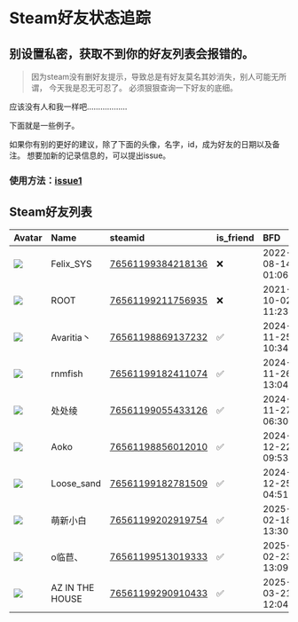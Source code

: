# Steam好友状态追踪
## 别设置私密，获取不到你的好友列表会报错的。

> 因为steam没有删好友提示，导致总是有好友莫名其妙消失，别人可能无所谓，
> 今天我是忍无可忍了。 必须狠狠查询一下好友的底细。

应该没有人和我一样吧………………

下面就是一些例子。

如果你有别的更好的建议，除了下面的头像，名字，id，成为好友的日期以及备注。 想要加新的记录信息的，可以提出issue。

### 使用方法：[issue1](https://github.com/systemannounce/SteamFriends/issues/1)

## Steam好友列表

| Avatar                                                                            | Name            | steamid                                                                     | is_friend   | BFD                 | Remark   | removed_time        |
|:----------------------------------------------------------------------------------|:----------------|:----------------------------------------------------------------------------|:------------|:--------------------|:---------|:--------------------|
| ![](https://avatars.steamstatic.com/d41abd4be0b3769e1919802da758591a11639b13.jpg) | Felix_SYS       | [76561199384218136](https://steamcommunity.com/profiles/76561199384218136/) | ❌           | 2022-08-14 01:06:38 |          | 2024-11-26 16:43:23 |
| ![](https://avatars.steamstatic.com/ef15d4fa577672454e11c4dc5fbfa9fc71722ede.jpg) | ROOT            | [76561199211756935](https://steamcommunity.com/profiles/76561199211756935/) | ❌           | 2021-10-02 11:23:03 |          | 2024-11-26 16:43:23 |
| ![](https://avatars.steamstatic.com/8caea187bf69a2d80927de336c4fb8d3cd3f37b5.jpg) | Avaritia丶       | [76561198869137232](https://steamcommunity.com/profiles/76561198869137232/) | ✅           | 2024-11-25 10:34:50 |          |                     |
| ![](https://avatars.steamstatic.com/ab15a45938c09b7bc5c448e3c3a6134061b8fd94.jpg) | rnmfish         | [76561199182411074](https://steamcommunity.com/profiles/76561199182411074/) | ✅           | 2024-11-26 13:04:52 |          |                     |
| ![](https://avatars.steamstatic.com/9e0dd4dd76f23aba764a1aae67537d0595250807.jpg) | 处处绫             | [76561199055433126](https://steamcommunity.com/profiles/76561199055433126/) | ✅           | 2024-11-27 06:30:20 |          |                     |
| ![](https://avatars.steamstatic.com/8c697ef5e1ebf124f2ec2f5bf244b276fe133e5f.jpg) | Aoko            | [76561198856012010](https://steamcommunity.com/profiles/76561198856012010/) | ✅           | 2024-12-22 09:53:28 |          |                     |
| ![](https://avatars.steamstatic.com/64e2c3cd08221e27c5b03ca332f0ec1e638696e1.jpg) | Loose_sand      | [76561199182781509](https://steamcommunity.com/profiles/76561199182781509/) | ✅           | 2024-12-25 04:51:24 |          |                     |
| ![](https://avatars.steamstatic.com/94fbe9f76daeb15f6cc4601c9fc446c7464df04e.jpg) | 萌新小白            | [76561199202919754](https://steamcommunity.com/profiles/76561199202919754/) | ✅           | 2025-02-18 13:30:02 |          |                     |
| ![](https://avatars.steamstatic.com/b9bae5eeff8d4a66104d670b7002e427a6299399.jpg) | o临苣、            | [76561199513019333](https://steamcommunity.com/profiles/76561199513019333/) | ✅           | 2025-02-23 13:09:15 |          |                     |
| ![](https://avatars.steamstatic.com/0e96fd1da4c91017a7c1de980d6361b139e6831d.jpg) | AZ IN THE HOUSE | [76561199290910433](https://steamcommunity.com/profiles/76561199290910433/) | ✅           | 2025-03-21 12:04:50 |          |                     |